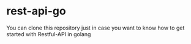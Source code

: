 # rest-api-go

You can clone this repository just in case you want to know how to get started with Restful-API in golang

